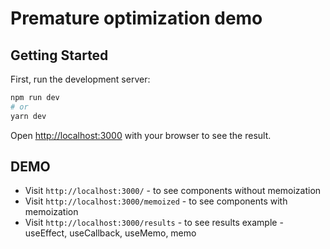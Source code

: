 # Premature optimization demo

## Getting Started

First, run the development server:

```bash
npm run dev
# or
yarn dev
```

Open [http://localhost:3000](http://localhost:3000) with your browser to see the result.

## DEMO

* Visit `http://localhost:3000/` - to see components without memoization
* Visit `http://localhost:3000/memoized` - to see components with memoization
* Visit `http://localhost:3000/results` - to see results example - useEffect, useCallback, useMemo, memo
